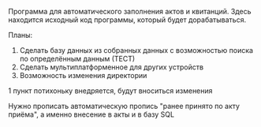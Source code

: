 Программа для автоматического заполнения актов и квитанций.
Здесь находится исходный код программы, который будет дорабатываться.

Планы:
1. Сделать базу данных из собранных данных с возможностью поиска по определённым данным (ТЕСТ)
2. Сделать мультиплатформенное для других устройств
3. Возможность изменения директории

1 пункт потихоньку внедряется, будут вноситься изменения

Нужно прописать автоматическую пропись "ранее принято по акту приёма", а именно внесение в акты и в базу SQL